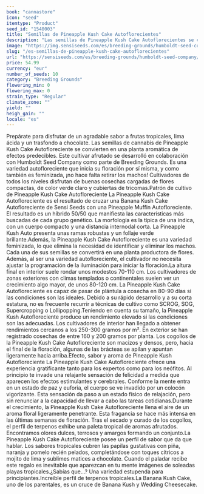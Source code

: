 ```yaml
---
book: "cannastore"
icon: "seed"
itemtype: "Product"
seed_id: "1540003"
title: "Semillas de Pineapple Kush Cake Autoflorecientes"
description: "Las semillas de Pineapple Kush Cake Autoflorecientes se cosechan en 80-90 días. Es una variedad de sabor tropical con gruesos cogollos color verde claro."
image: "https://img.sensiseeds.com/es/breeding-grounds/humboldt-seed-company/pineapple-kush-cake-autofloreciente-image.png"
slug: "/es-semillas-de-pineapple-kush-cake-autoflorecientes"
url: "https://sensiseeds.com/es/breeding-grounds/humboldt-seed-company/pineapple-kush-cake-autofloreciente?a_aid=cannastore"
price: 54.99
currency: "eur"
number_of_seeds: 10
category: "Breeding Grounds"
flowering_min: 0
flowering_max: 0
strain_type: "Regular"
climate_zone: ""
yield: ""
heigh_gain: ""
locale: "es"
---
```

Prepárate para disfrutar de un agradable sabor a frutas tropicales, lima ácida y un trasfondo a chocolate. Las semillas de cannabis de Pineapple Kush Cake Autofloreciente se convierten en una planta aromática de efectos predecibles. Este cultivar afrutado se desarrolló en colaboración con Humboldt Seed Company como parte de Breeding Grounds. Es una variedad autofloreciente que inicia su floración por sí misma, y como también es feminizada, ¡no hace falta retirar los machos! Cultivadores de todos los niveles disfrutan de buenas cosechas cargadas de flores compactas, de color verde claro y cubiertas de tricomas.Patrón de cultivo de Pineapple Kush Cake Autofloreciente La Pineapple Kush Cake Autofloreciente es el resultado de cruzar una Banana Kush Cake Autofloreciente de Sensi Seeds con una Pineapple Muffin Autofloreciente. El resultado es un híbrido 50/50 que manifiesta las características más buscadas de cada grupo genético. La morfología es la típica de una índica, con un cuerpo compacto y una distancia internodal corta. La Pineapple Kush Auto presenta unas ramas robustas y un follaje verde brillante.Además, la Pineapple Kush Cake Autofloreciente es una variedad feminizada, lo que elimina la necesidad de identificar y eliminar los machos. Cada una de sus semillas se convertirá en una planta productora de flores. Además, al ser una variedad autofloreciente, el cultivador no necesita ajustar la programación de la iluminación para iniciar la floración.La altura final en interior suele rondar unos modestos 70-110 cm. Los cultivadores de zonas exteriores con climas templados o continentales suelen ver un crecimiento algo mayor, de unos 80-120 cm. La Pineapple Kush Cake Autofloreciente es capaz de pasar de plántula a cosecha en 80-90 días si las condiciones son las ideales. Debido a su rápido desarrollo y a su corta estatura, no es frecuente recurrir a técnicas de cultivo como SCROG, SOG, Supercropping o Lollipopping.Teniendo en cuenta su tamaño, la Pineapple Kush Autofloreciente produce un rendimiento elevado si las condiciones son las adecuadas. Los cultivadores de interior han llegado a obtener rendimientos cercanos a los 250-300 gramos por m². En exterior se han registrado cosechas de entre 160 y 200 gramos por planta. Los cogollos de la Pineapple Kush Cake Autofloreciente son macizos y densos, pero, hacia el final de la floración, algunas de las brácteas se apilan y apuntan ligeramente hacia arriba.Efecto, sabor y aroma de Pineapple Kush Autofloreciente La Pineapple Kush Cake Autofloreciente ofrece una experiencia gratificante tanto para los expertos como para los neófitos. Al principio te invade una relajante sensación de felicidad a medida que aparecen los efectos estimulantes y cerebrales. Conforme la mente entra en un estado de paz y euforia, el cuerpo se ve invadido por un colocón vigorizante. Esta sensación da paso a un estado físico de relajación, pero sin renunciar a la capacidad de llevar a cabo las tareas cotidianas.Durante el crecimiento, la Pineapple Kush Cake Autofloreciente llena el aire de un aroma floral ligeramente penetrante. Esta fragancia se hace más intensa en las últimas semanas de floración. Tras el secado y curado de los cogollos, el perfil de terpenos exhibe una paleta tropical de aromas afrutados. Encontramos olores dulces, terrosos y amargos formando un conjunto.La Pineapple Kush Cake Autofloreciente posee un perfil de sabor que da que hablar. Los sabores tropicales cubren las papilas gustativas con piña, naranja y pomelo recién pelados, completándose con toques cítricos a mojito de lima y sublimes matices a chocolate. Cuando el paladar recibe este regalo es inevitable que aparezcan en tu mente imágenes de soleadas playas tropicales.¿Sabías que…? Una variedad estupenda para principiantes.Increíble perfil de terpenos tropicales.La Banana Kush Cake, uno de los parentales, es un cruce de Banana Kush y Wedding Cheesecake.
